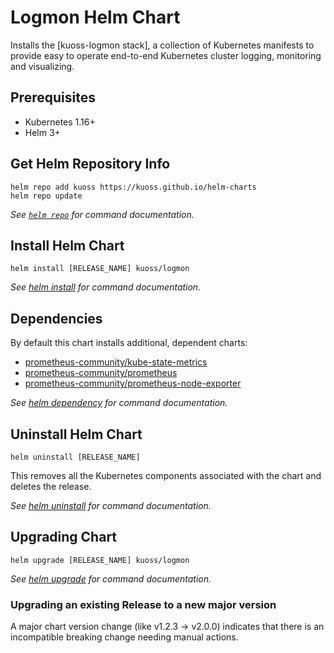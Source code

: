 # Logmon Helm Chart

Installs the [kuoss-logmon stack], a collection of Kubernetes manifests to provide easy to operate end-to-end Kubernetes cluster logging, monitoring and visualizing.

## Prerequisites

- Kubernetes 1.16+
- Helm 3+


## Get Helm Repository Info

```console
helm repo add kuoss https://kuoss.github.io/helm-charts
helm repo update
```

_See [`helm repo`](https://helm.sh/docs/helm/helm_repo/) for command documentation._


## Install Helm Chart

```console
helm install [RELEASE_NAME] kuoss/logmon
```

_See [helm install](https://helm.sh/docs/helm/helm_install/) for command documentation._

## Dependencies

By default this chart installs additional, dependent charts:

- [prometheus-community/kube-state-metrics](https://github.com/prometheus-community/helm-charts/tree/main/charts/kube-state-metrics)
- [prometheus-community/prometheus](https://github.com/prometheus-community/helm-charts/tree/main/charts/prometheus)
- [prometheus-community/prometheus-node-exporter](https://github.com/prometheus-community/helm-charts/tree/main/charts/prometheus-node-exporter)

_See [helm dependency](https://helm.sh/docs/helm/helm_dependency/) for command documentation._

## Uninstall Helm Chart

```console
helm uninstall [RELEASE_NAME]
```

This removes all the Kubernetes components associated with the chart and deletes the release.

_See [helm uninstall](https://helm.sh/docs/helm/helm_uninstall/) for command documentation._

## Upgrading Chart

```console
helm upgrade [RELEASE_NAME] kuoss/logmon
```

_See [helm upgrade](https://helm.sh/docs/helm/helm_upgrade/) for command documentation._

### Upgrading an existing Release to a new major version

A major chart version change (like v1.2.3 -> v2.0.0) indicates that there is an incompatible breaking change needing manual actions.

